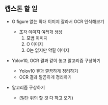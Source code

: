 
## 캡스톤 할 일
- O figure 없는 확대 이미지 잘라서 OCR 인식해보기
	- 조각 이미지 여러개 생성
		1. 모범 이미지
		2. O 이미지
		3. O는 없지만 악필 이미지

- Yolov10, OCR 결과 같이 놓고 알고리즘 구상하기
	- Yolov10 결과 깔끔하게 정리하기
	- OCR 결과 깔끔하게 정리하기

- 알고리즘 구상하기
	- (일단 위의 할 것 다 하고 오기)